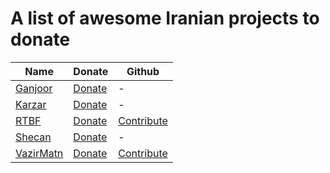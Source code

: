 # A list of awesome Iranian projects to donate
| Name                                                  | Donate                                             | Github                                                 |
| ----------------------------------------------------- | -------------------------------------------------- | ------------------------------------------------------ |
| [Ganjoor](https://ganjoor.net)                        | [Donate](https://ganjoor.net/donate)               | -                                                      |
| [Karzar](https://www.karzar.net)                      | [Donate](https://www.karzar.net/support)           | -                                                      |
| [RTBF](https://rtbf.ir)                               | [Donate](https://rtbf.ir/donate)                   | [Contribute](https://github.com/rtbf-ir)               |
| [Shecan](https://shecan.ir)                           | [Donate](https://my.shecan.ir/order?order=14)      | -                                                      |
| [VazirMatn](https://rastikerdar.github.io/vazirmatn/) | [Donate](https://rastikerdar.github.io/vazirmatn/) | [Contribute](https://github.com/rastikerdar/vazirmatn) |
